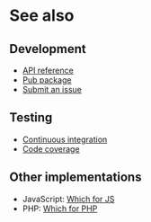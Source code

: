 # See also

## Development
- [API reference](https://pub.dev/documentation/where)
- [Pub package](https://pub.dev/packages/where)
- [Submit an issue](https://github.com/cedx/where.dart/issues)

## Testing
- [Continuous integration](https://github.com/cedx/where.dart/actions)
- [Code coverage](https://coveralls.io/github/cedx/where.dart)

## Other implementations
- JavaScript: [Which for JS](https://dev.belin.io/which.js)
- PHP: [Which for PHP](https://dev.belin.io/which.php)
